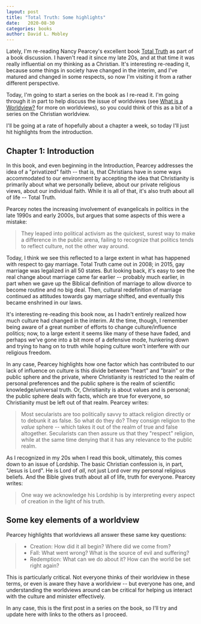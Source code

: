 ```yaml
---
layout: post
title: "Total Truth: Some highlights"
date:   2020-08-30
categories: books
author: David L. Mobley
---
```


Lately, I'm re-reading Nancy Pearcey's excellent book [Total Truth](https://amzn.to/36AQc5S) as part of a book discussion. I haven't read it since my late 20s, and at that time it was really influential on my thinking as a Christian. It's interesting re-reading it, because some things in society have changed in the interim, and I've matured and changed in some respects, so now I'm visiting it from a rather different perspective.

Today, I'm going to start a series on the book as I re-read it. I'm going through it in part to help discuss the issue of worldviews (see [What is a Worldview?](https://heisfaithful.github.io/worldview/2020/01/30/worldview1.html) for more on worldviews), so you could think of this as a bit of a series on the Christian worldview.

I'll be going at a rate of hopefully about a chapter a week, so today I'll just hit highlights from the introduction.

## Chapter 1: Introduction

In this book, and even beginning in the Introduction, Pearcey addresses the idea of a "privatized" faith -- that is, that Christians have in some ways accommodated to our environment by accepting the idea that Christianity is primarily about what we personally believe, about our private religious views, about our individual faith. While it is all of that, it's also truth about all of life -- Total Truth.

Pearcey notes the increasing involvement of evangelicals in politics in the late 1990s and early 2000s, but argues that some aspects of this were a mistake:
> They leaped into political activism as the quickest, surest way to make a difference in the public arena, failing to recognize that politics tends to reflect culture, not the other way around.

Today, I think we see this reflected to a large extent in what has happened with respect to gay marriage. Total Truth came out in 2008; in 2015, gay marriage was legalized in all 50 states. But looking back, it's easy to see the real change about marriage came far earlier -- probably much earlier, in part when we gave up the Biblical definition of marriage to allow divorce to become routine and no big deal. Then, cultural redefinition of marriage continued as attitudes towards gay marriage shifted, and eventually this became enshrined in our laws.

It's interesting re-reading this book now, as I hadn't entirely realized how much culture had changed in the interim. At the time, though, I remember being aware of a great number of efforts to change culture/influence politics; now, to a large extent it seems like many of these have faded, and perhaps we've gone into a bit more of a defensive mode, hunkering down and trying to hang on to truth while hoping culture won't interfere with our religious freedom.

In any case, Pearcey highlights how one factor which has contributed to our lack of influence on culture is this divide between "heart" and "brain" or the public sphere and the private, where Christianity is restricted to the realm of personal preferences and the public sphere is the realm of scientific knowledge/universal truth. Or, Christianity is about values and is personal; the public sphere deals with facts, which are true for everyone, so Christianity must be left out of that realm. Pearcey writes:

> Most secularists are too politically savvy to attack religion directly or to debunk it as false. So what do they do? They consign religion to the *value* sphere -- which takes it out of the realm of true and false altogether. Secularists can then assure us that they "respect" religion, while at the same time denying that it has any relevance to the public realm.

As I recognized in my 20s when I read this book, ultimately, this comes down to an issue of Lordship. The basic Christian confession is, in part, "Jesus is Lord". He is Lord of *all*, not just Lord over my personal religious beliefs. And the Bible gives truth about all of life, truth for everyone. Pearcey writes:
> One way we acknowledge his Lordship is by interpreting every aspect of creation in the light of his truth.

## Some key elements of a worldview

Pearcey highlights that worldviews all answer these same key questions:
> - Creation: How did it all begin? Where did we come from?
> - Fall: What went wrong? What is the source of evil and suffering?
> - Redemption: What can we do about it? How can the world be set right again?

This is particularly critical. Not everyone thinks of their worldview in these terms, or even is aware they have a worldview -- but everyone has one, and understanding the worldviews around can be critical for helping us interact with the culture and minister effectively.

In any case, this is the first post in a series on the book, so I'll try and update here with links to the others as I proceed.
